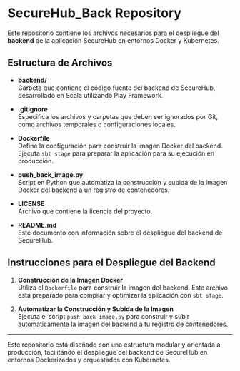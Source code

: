 # SecureHub_Back Repository

Este repositorio contiene los archivos necesarios para el despliegue del **backend** de la aplicación SecureHub en entornos Docker y Kubernetes.

## Estructura de Archivos

- **backend/**  
  Carpeta que contiene el código fuente del backend de SecureHub, desarrollado en Scala utilizando Play Framework.

- **.gitignore**  
  Especifica los archivos y carpetas que deben ser ignorados por Git, como archivos temporales o configuraciones locales.

- **Dockerfile**  
  Define la configuración para construir la imagen Docker del backend. Ejecuta `sbt stage` para preparar la aplicación para su ejecución en producción.

- **push_back_image.py**  
  Script en Python que automatiza la construcción y subida de la imagen Docker del backend a un registro de contenedores.

- **LICENSE**  
  Archivo que contiene la licencia del proyecto.

- **README.md**  
  Este documento con información sobre el despliegue del backend de SecureHub.

## Instrucciones para el Despliegue del Backend

1. **Construcción de la Imagen Docker**  
   Utiliza el `Dockerfile` para construir la imagen del backend. Este archivo está preparado para compilar y optimizar la aplicación con `sbt stage`.

2. **Automatizar la Construcción y Subida de la Imagen**  
   Ejecuta el script `push_back_image.py` para construir y subir automáticamente la imagen del backend a tu registro de contenedores.

---

Este repositorio está diseñado con una estructura modular y orientada a producción, facilitando el despliegue del backend de SecureHub en entornos Dockerizados y orquestados con Kubernetes.

